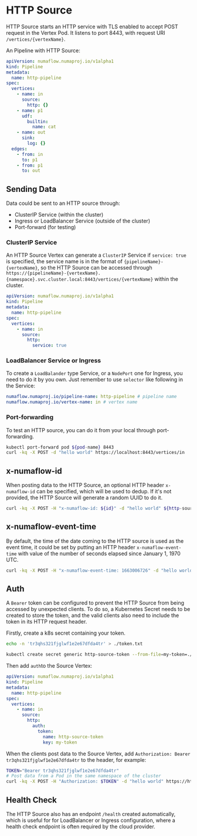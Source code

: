 # HTTP Source

HTTP Source starts an HTTP service with TLS enabled to accept POST request in the Vertex Pod. It listens to port 8443, with request URI `/vertices/{vertexName}`.

An Pipeline with HTTP Source:

```yaml
apiVersion: numaflow.numaproj.io/v1alpha1
kind: Pipeline
metadata:
  name: http-pipeline
spec:
  vertices:
    - name: in
      source:
        http: {}
    - name: p1
      udf:
        builtin:
          name: cat
    - name: out
      sink:
        log: {}
  edges:
    - from: in
      to: p1
    - from: p1
      to: out
```

## Sending Data

Data could be sent to an HTTP source through:

- ClusterIP Service (within the cluster)
- Ingress or LoadBalancer Service (outside of the cluster)
- Port-forward (for testing)

### ClusterIP Service

An HTTP Source Vertex can generate a `ClusterIP` Service if `service: true` is specified, the service name is in the format of `{pipelineName}-{vertexName}`, so the HTTP Source can be accessed through `https://{pipelineName}-{vertexName}.{namespace}.svc.cluster.local:8443/vertices/{vertexName}` within the cluster.

```yaml
apiVersion: numaflow.numaproj.io/v1alpha1
kind: Pipeline
metadata:
  name: http-pipeline
spec:
  vertices:
    - name: in
      source:
        http:
          service: true
```

### LoadBalancer Service or Ingress

To create a `LoadBalander` type Service, or a `NodePort` one for Ingress, you need to do it by you own. Just remember to use `selector` like following in the Service:

```yaml
numaflow.numaproj.io/pipeline-name: http-pipeline # pipeline name
numaflow.numaproj.io/vertex-name: in # vertex name
```

### Port-forwarding

To test an HTTP source, you can do it from your local through port-forwarding.

```sh
kubectl port-forward pod ${pod-name} 8443
curl -kq -X POST -d "hello world" https://localhost:8443/vertices/in
```

## x-numaflow-id

When posting data to the HTTP Source, an optional HTTP header `x-numaflow-id` can be specified, which will be used to dedup. If it's not provided, the HTTP Source will generate a random UUID to do it.

```sh
curl -kq -X POST -H "x-numaflow-id: ${id}" -d "hello world" ${http-source-url}
```

## x-numaflow-event-time

By default, the time of the date coming to the HTTP source is used as the event time, it could be set by putting an HTTP header `x-numaflow-event-time` with value of the number of seconds elapsed since January 1, 1970 UTC.

```sh
curl -kq -X POST -H "x-numaflow-event-time: 1663006726" -d "hello world" ${http-source-url}
```

## Auth

A `Bearer` token can be configured to prevent the HTTP Source from being accessed by unexpected clients. To do so, a Kubernetes Secret needs to be created to store the token, and the valid clients also need to include the token in its HTTP request header.

Firstly, create a k8s secret containing your token.

```sh
echo -n 'tr3qhs321fjglwf1e2e67dfda4tr' > ./token.txt

kubectl create secret generic http-source-token --from-file=my-token=./token.txt
```

Then add `auth`to the Source Vertex:

```yaml
apiVersion: numaflow.numaproj.io/v1alpha1
kind: Pipeline
metadata:
  name: http-pipeline
spec:
  vertices:
    - name: in
      source:
        http:
          auth:
            token:
              name: http-source-token
              key: my-token
```

When the clients post data to the Source Vertex, add `Authorization: Bearer tr3qhs321fjglwf1e2e67dfda4tr` to the header, for example:

```sh
TOKEN="Bearer tr3qhs321fjglwf1e2e67dfda4tr"
# Post data from a Pod in the same namespace of the cluster
curl -kq -X POST -H "Authorization: $TOKEN" -d "hello world" https://http-pipeline-in:8443/vertices/in
```

## Health Check

The HTTP Source also has an endpoint `/health` created automatically, which is useful for for LoadBalancer or Ingress configuration, where a health check endpoint is often required by the cloud provider.
